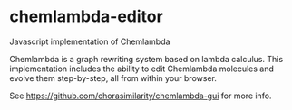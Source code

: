 # chemlambda-editor
Javascript implementation of Chemlambda

Chemlambda is a graph rewriting system based on lambda calculus. This implementation includes the ability to edit Chemlambda molecules and evolve them step-by-step, all from within your browser.

See https://github.com/chorasimilarity/chemlambda-gui for more info.
